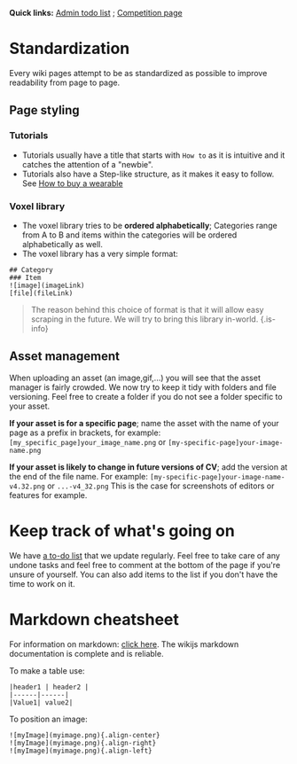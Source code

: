**Quick links:** [Admin todo list](/admin/todos) ; [Competition page](/competitions)

# Standardization
Every wiki pages attempt to be as standardized as possible to improve readability from page to page.

## Page styling

### Tutorials

- Tutorials usually have a title that starts with `How to` as it is intuitive and it catches the attention of a "newbie".
- Tutorials also have a Step-like structure, as it makes it easy to follow.
See [How to buy a wearable](/Player_customization/Buy-a-Wearable)

### Voxel library
 - The voxel library tries to be **ordered alphabetically**; Categories range from A to B and items within the categories will be ordered alphabetically as well.
 - The voxel library has a very simple format:
```
## Category
### Item
![image](imageLink)
[file](fileLink)
```
> The reason behind this choice of format is that it will allow easy scraping in the future. We will try to bring this library in-world.
{.is-info}


## Asset management
When uploading an asset (an image,gif,...) you will see that the asset manager is fairly crowded. We now try to keep it tidy with folders and file versioning. Feel free to create a folder if you do not see a folder specific to your asset.

**If your asset is for a specific page**; name the asset with the name of your page as a prefix in brackets, for example: `[my_specific_page]your_image_name.png` or `[my-specific-page]your-image-name.png`

**If your asset is likely to change in future versions of CV**; add the version at the end of the file name. For example: `[my-specific-page]your-image-name-v4.32.png` or `...-v4_32.png`
This is the case for screenshots of editors or features for example.

# Keep track of what's going on
We have [a to-do list](/docs/admin/todos) that we update regularly. Feel free to take care of any undone tasks and feel free to comment at the bottom of the page if you're unsure of yourself.
You can also add items to the list if you don't have the time to work on it.

# Markdown cheatsheet

For information on markdown: [click here](https://docs.requarks.io/en/editors/markdown). The wikijs markdown documentation is complete and is reliable.

To make a table use:
```
|header1 | header2 |
|------|------|
|Value1| value2|
```

To position an image:
```
![myImage](myimage.png){.align-center}
![myImage](myimage.png){.align-right}
![myImage](myimage.png){.align-left}
```

